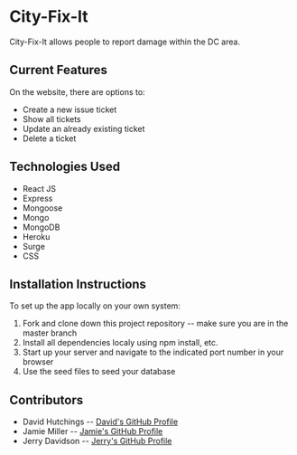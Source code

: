 # City-Fix-It 
City-Fix-It allows people to report damage within the DC area.

## Current Features
On the website, there are options to:
- Create a new issue ticket
- Show all tickets
- Update an already existing ticket
- Delete a ticket

## Technologies Used
- React JS
- Express
- Mongoose
- Mongo
- MongoDB
- Heroku
- Surge
- CSS

## Installation Instructions
To set up the app locally on your own system:

1) Fork and clone down this project repository -- make sure you are in the master branch
2) Install all dependencies localy using npm install, etc.
3) Start up your server and navigate to the indicated port number in your browser
4) Use the seed files to seed your database

## Contributors
- David Hutchings -- [David's GitHub Profile](https://git.generalassemb.ly/DJHUTCHINGS)
- Jamie Miller -- [Jamie's GitHub Profile](https://git.generalassemb.ly/jamiemiller8)
- Jerry Davidson -- [Jerry's GitHub Profile](https://git.generalassemb.ly/Jwilld)
